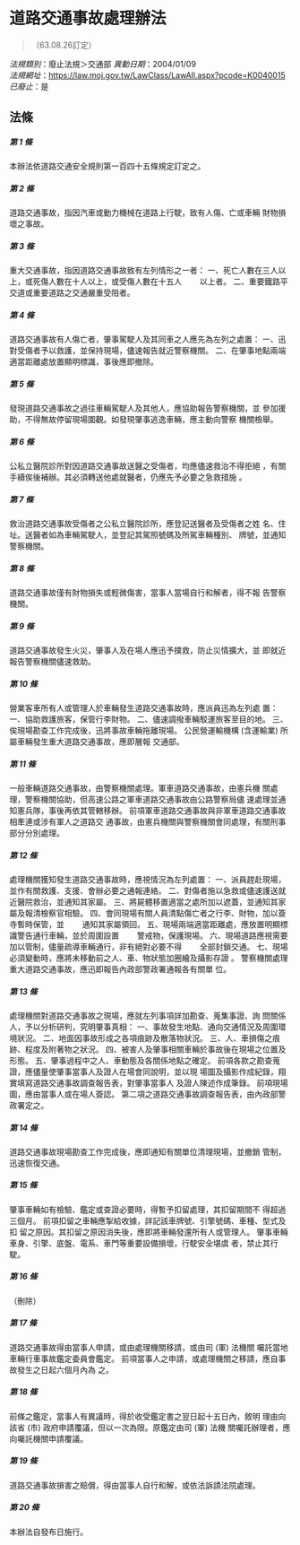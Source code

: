 # 道路交通事故處理辦法
> （63.08.26訂定）

*法規類別*：廢止法規＞交通部
*異動日期*：2004/01/09  
*法規網址*：https://law.moj.gov.tw/LawClass/LawAll.aspx?pcode=K0040015
*已廢止*：是


## 法條
##### 第 1 條
本辦法依道路交通安全規則第一百四十五條規定訂定之。


##### 第 2 條
道路交通事故，指因汽車或動力機械在道路上行駛，致有人傷、亡或車輛
財物損壞之事故。


##### 第 3 條
重大交通事故，指因道路交通事故致有左列情形之一者：
一、死亡人數在三人以上，或死傷人數在十人以上，或受傷人數在十五人
　　以上者。
二、重要鐵路平交道或重要道路之交通嚴重受阻者。


##### 第 4 條
道路交通事故有人傷亡者，肇事駕駛人及其同車之人應先為左列之處置：
一、迅對受傷者予以救護，並保持現場，儘速報告就近警察機關。
二、在肇事地點兩端適當距離處放置顯明標識，事後應即撤除。


##### 第 5 條
發現道路交通事故之過往車輛駕駛人及其他人，應協助報告警察機關，並
參加援助，不得無故停留現場圍觀。如發現肇事逃逸車輛，應主動向警察
機關檢舉。


##### 第 6 條
公私立醫院診所對因道路交通事故送醫之受傷者，均應儘速救治不得拒絕
，有關手續俟後補辦。其必須轉送他處就醫者，仍應先予必要之急救措施
。


##### 第 7 條
救治道路交通事故受傷者之公私立醫院診所，應登記送醫者及受傷者之姓
名、住址。送醫者如為車輛駕駛人，並登記其駕照號碼及所駕車輛種別、
牌號，並通知警察機關。


##### 第 8 條
道路交通事故僅有財物損失或輕微傷害，當事人當場自行和解者，得不報
告警察機關。


##### 第 9 條
道路交通事故發生火災，肇事人及在場人應迅予撲救，防止災情擴大，並
即就近報告警察機關儘速救助。


##### 第 10 條
營業客車所有人或管理人於車輛發生道路交通事故時，應派員迅為左列處
置：
一、協助救護旅客，保管行李財物。
二、儘速調撥車輛駁運旅客至目的地。
三、俟現場勘查工作完成後，迅將事故車輛拖離現場。
公民營運輸機構 (含運輸業) 所屬車輛發生重大道路交通事故，應即層報
交通部。


##### 第 11 條
一般車輛道路交通事故，由警察機關處理。軍車道路交通事故，由憲兵機
關處理，警察機關協助，但高速公路之軍車道路交通事故由公路警察局儘
速處理並通知憲兵隊，事後再依其管轄移辦。
前項軍車道路交通事故與非軍車道路交通事故相牽連或涉有軍人之道路交
通事故，由憲兵機關與警察機關會同處理，有關刑事部分分別處理。


##### 第 12 條
處理機關獲知發生道路交通事故時，應視情況為左列處置：
一、派員趕赴現場，並作有關救護、支援、會辦必要之通報連絡。
二、對傷者施以急救或儘速護送就近醫院救治，並通知其家屬。
三、將屍體移置適當之處所加以遮蓋，並通知其家屬及報清檢察官相驗。
四、會同現場有關人員清點傷亡者之行李、財物，加以簽寺暫時保管，並
　　通知其家屬領回。
五、現場兩端適當距離處，應放置明顯標識警告通行車輛，並於周圍設置
　　警戒物，保護現場。
六、現場道路應視需要加以管制，儘量疏導車輛通行，非有絕對必要不得
　　全部封鎖交通。
七、現場必須變動時，應將未移動前之人、車、物狀態加圈繪及攝影存證
    。
警察機關處理重大道路交通事故，應迅即報告內政部警政署通報各有關單
位。


##### 第 13 條
處理機關對道路交通事故之現場，應就左列事項詳加勘查、蒐集事證、詢
問關係人，予以分析研判，究明肇事真相：
一、事故發生地點、通向交通情況及周圍環境狀況。
二、地面因事故形成之各項痕跡及散落物狀況。
三、人、車損傷之痕跡、程度及附著物之狀況。
四、被害人及肇事相關車輛於事故後在現場之位置及形態。
五、肇事過程中之人、車動態及各關係地點之確定。
前項各款之勘查蒐證，應儘量使肇事當事人及證人在場會同說明，並以現
場圖及攝影作成紀錄，翔實填寫道路交通事故調查報告表，對肇事當事人
及證人陳述作成筆錄。
前項現場圖，應由當事人或在場人簽認。
第二項之道路交通事故調查報告表，由內政部警政署定之。


##### 第 14 條
道路交通事故現場勘查工作完成後，應即通知有關單位清理現場，並撤銷
管制，迅速恢復交通。


##### 第 15 條
肇事車輛如有檢驗、鑑定或查證必要時，得暫予扣留處理，其扣留期間不
得超過三個月。
前項扣留之車輛應掣給收據，詳記該車牌號、引擎號碼、車種、型式及扣
留之原因。其扣留之原因消失後，應即將車輛發還所有人或管理人。
肇事車輛車身、引擎、底盤、電系、車門等重要設備損壞，行駛安全堪虞
者，禁止其行駛。


##### 第 16 條
（刪除）


##### 第 17 條
道路交通事故得由當事人申請，或由處理機關移請，或由司 (軍) 法機關
囑託當地車輛行車事故鑑定委員會鑑定。
前項當事人之申請，或處理機關之移請，應自事故發生之日起六個月內為
之。


##### 第 18 條
前條之鑑定，當事人有異議時，得於收受鑑定書之翌日起十五日內，敘明
理由向該省 (市) 政府申請覆議，但以一次為限。原鑑定由司 (軍) 法機
關囑託辦理者，應向囑託機關申請覆議。

##### 第 19 條
道路交通事故損害之賠償，得由當事人自行和解，或依法訴請法院處理。


##### 第 20 條
本辦法自發布日施行。



